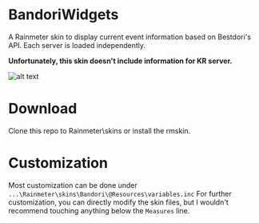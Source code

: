 # BandoriWidgets
A Rainmeter skin to display current event information based on Bestdori's API. Each server is loaded independently.

**Unfortunately, this skin doesn't include information for KR server.**

![alt text](https://i.imgur.com/RjoEKL0.png)


# Download
Clone this repo to Rainmeter\skins or install the rmskin.

# Customization
Most customization can be done under `...\Rainmeter\skins\Bandori\@Resources\variables.inc`
For further customization, you can directly modify the skin files, but I wouldn't recommend touching anything below the `Measures` line.
